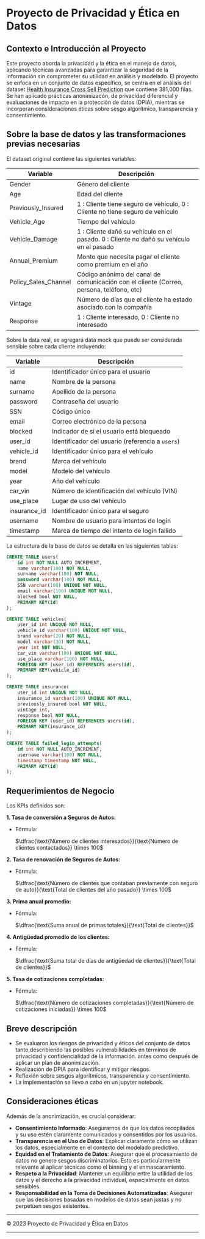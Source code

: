 

# Proyecto de Privacidad y Ética en Datos

## Contexto e Introducción al Proyecto

Este proyecto aborda la privacidad y la ética en el manejo de datos, aplicando técnicas avanzadas para garantizar la seguridad de la información sin comprometer su utilidad en análisis y modelado. El proyecto se enfoca en un conjunto de datos específico, se centra en el análisis del dataset [Health Insurance Cross Sell Prediction](https://www.kaggle.com/datasets/anmolkumar/health-insurance-cross-sell-prediction) que contiene 381,000 filas. Se han aplicado prácticas anonimizacón, de privacidad diferencial y evaluaciones de impacto en la protección de datos (DPIA), mientras se incorporan consideraciones éticas sobre sesgo algorítmico, transparencia y consentimiento.

## Sobre la base de datos y las transformaciones previas necesarias

El dataset original contiene las siguientes variables:

| Variable              | Descripción                                                   |
|----------------------|---------------------------------------------------------------|
| Gender               | Género del cliente                                            |
| Age                  | Edad del cliente                                              |
| Previously_Insured   | 1 : Cliente tiene seguro de vehículo, 0 : Cliente no tiene seguro de vehículo |
| Vehicle_Age          | Tiempo del vehículo                                           |
| Vehicle_Damage       | 1 : Cliente dañó su vehículo en el pasado. 0 : Cliente no dañó su vehículo en el pasado |
| Annual_Premium       | Monto que necesita pagar el cliente como premium en el año   |
| Policy_Sales_Channel | Código anónimo del canal de comunicación con el cliente (Correo, persona, teléfono, etc) |
| Vintage              | Número de días que el cliente ha estado asociado con la compañía |
| Response             | 1 : Cliente interesado, 0 : Cliente no interesado              |


Sobre la data real, se agregará data mock que puede ser considerada sensible sobre cada cliente incluyendo:

| Variable      | Descripción                                      |
|---------------|--------------------------------------------------|
| id            | Identificador único para el usuario              |
| name          | Nombre de la persona                             |
| surname       | Apellido de la persona                           |
| password      | Contraseña del usuario                           |
| SSN           | Código único                    |
| email         | Correo electrónico de la persona                 |
| blocked       | Indicador de si el usuario está bloqueado        |
| user_id       | Identificador del usuario (referencia a `users`) |
| vehicle_id    | Identificador único para el vehículo             |
| brand         | Marca del vehículo                               |
| model         | Modelo del vehículo                              |
| year          | Año del vehículo                                 |
| car_vin       | Número de identificación del vehículo (VIN)      |
| use_place     | Lugar de uso del vehículo                        |
| insurance_id  | Identificador único para el seguro               |
| username      | Nombre de usuario para intentos de login        |
| timestamp     | Marca de tiempo del intento de login fallido    |




La estructura de la base de datos se detalla en las siguientes tablas:

```sql
CREATE TABLE users(
    id int NOT NULL AUTO_INCREMENT,
    name varchar(100) NOT NULL,
    surname varchar(100) NOT NULL,
    password varchar(100) NOT NULL,
    SSN varchar(100) UNIQUE NOT NULL,
    email varchar(100) UNIQUE NOT NULL,
    blocked bool NOT NULL,
    PRIMARY KEY(id)
);

CREATE TABLE vehicles(
    user_id int UNIQUE NOT NULL,
    vehicle_id varchar(100) UNIQUE NOT NULL,
    brand varchar(20) NOT NULL,
    model varchar(30) NOT NULL,
    year int NOT NULL,
    car_vin varchar(100) UNIQUE NOT NULL,
    use_place varchar(100) NOT NULL,
    FOREIGN KEY (user_id) REFERENCES users(id),
    PRIMARY KEY(vehicle_id)
);

CREATE TABLE insurance(
    user_id int UNIQUE NOT NULL,
    insurance_id varchar(100) UNIQUE NOT NULL,
    previously_insured bool NOT NULL,
    vintage int,
    response bool NOT NULL, 
    FOREIGN KEY (user_id) REFERENCES users(id),
    PRIMARY KEY(insurance_id)
);

CREATE TABLE failed_login_attempts(
    id int NOT NULL AUTO_INCREMENT,
    username varchar(100) NOT NULL,
    timestamp timestamp NOT NULL,
    PRIMARY KEY(id)
);


```

## Requerimientos de Negocio

Los KPIs definidos son:



**1. Tasa de conversión a Seguros de Autos:** 
   - Fórmula:

     $\dfrac{\text{Número de clientes interesados}}{\text{Número de clientes contactados}} \times 100$

**2. Tasa de renovación de Seguros de Autos:** 
   - Fórmula:

     $\dfrac{\text{Número de clientes que contaban previamente con seguro de auto}}{\text{Total de clientes del año pasado}} \times 100$

**3. Prima anual promedio:** 
   - Fórmula:

     $\dfrac{\text{Suma anual de primas totales}}{\text{Total de clientes}}$

**4. Antigüedad promedio de los clientes:** 
   - Fórmula:

     $\dfrac{\text{Suma total de días de antigüedad de clientes}}{\text{Total de clientes}}$

**5. Tasa de cotizaciones completadas:** 
   - Fórmula:

     $\dfrac{\text{Número de cotizaciones completadas}}{\text{Número de cotizaciones iniciadas}} \times 100$



## Breve descripción

   - Se evaluaron los riesgos de privacidad y éticos del conjunto de datos tanto,describiendo las posibles vulnerabilidades en términos de privacidad y confidencialidad de la información. antes como después de aplicar un plan de anonimización.
   - Realización de DPIA para identificar y mitigar riesgos.
   - Reflexión sobre sesgos algorítmicos, transparencia y consentimiento.
   - La implementación se llevo a cabo en un jupyter notebook.




## Consideraciones éticas

Además de la anonimización, es crucial considerar:

- **Consentimiento Informado**: Asegurarnos de que los datos recopilados y su uso estén claramente comunicados y consentidos por los usuarios.
- **Transparencia en el Uso de Datos**: Explicar claramente cómo se utilizan los datos, especialmente en el contexto del modelado predictivo.
- **Equidad en el Tratamiento de Datos**: Asegurar que el procesamiento de datos no genere sesgos discriminatorios. Esto es particularmente relevante al aplicar técnicas como el binning y el enmascaramiento.
- **Respeto a la Privacidad**: Mantener un equilibrio entre la utilidad de los datos y el derecho a la privacidad individual, especialmente en datos sensibles.
- **Responsabilidad en la Toma de Decisiones Automatizadas**: Asegurar que las decisiones basadas en modelos de datos sean justas y no perpetúen sesgos existentes.









---

&copy; 2023 Proyecto de Privacidad y Ética en Datos

---

